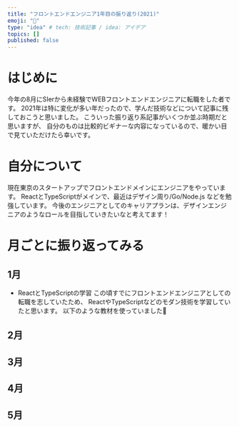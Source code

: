 ```yaml
---
title: "フロントエンドエンジニア1年目の振り返り(2021)"
emoji: "🤔"
type: "idea" # tech: 技術記事 / idea: アイデア
topics: []
published: false
---
```


# はじめに
今年の8月にSIerから未経験でWEBフロントエンドエンジニアに転職をした者です。
2021年は特に変化が多い年だったので、学んだ技術などについて記事に残しておこうと思いました。
こういった振り返り系記事がいくつか並ぶ時期だと思いますが、
自分のものは比較的ビギナーな内容になっているので、暖かい目で見ていただけたら幸いです。

# 自分について
現在東京のスタートアップでフロントエンドメインにエンジニアをやっています。
ReactとTypeScriptがメインで、最近はデザイン周り/Go/Node.js などを勉強しています。
今後のエンジニアとしてのキャリアプランは、デザインエンジニアのようなロールを目指していきたいなと考えてます！

# 月ごとに振り返ってみる

## 1月
- ReactとTypeScriptの学習
この頃すでにフロントエンドエンジニアとしての転職を志していたため、
ReactやTypeScriptなどのモダン技術を学習していたと思います。
以下のような教材を使っていました👀

## 2月

## 3月

## 4月

## 5月